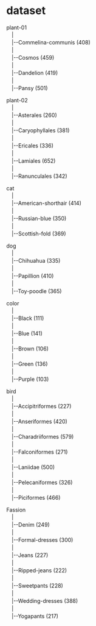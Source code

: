 # dataset

plant-01  
　|  
　|--Commelina-communis (408)  
　|  
　|--Cosmos (459)  
　|  
　|--Dandelion (419)  
　|  
　|--Pansy (501)  
  
plant-02  
　|  
　|--Asterales (260)  
　|  
　|--Caryophyllales (381)  
　|  
　|--Ericales (336)  
　|  
　|--Lamiales (652)  
　|  
　|--Ranunculales (342)  
  
cat  
　|  
　|--American-shorthair (414)  
　|  
　|--Russian-blue (350)  
　|  
　|--Scottish-fold (369)  
  
dog  
　|  
　|--Chihuahua (335)  
　|  
　|--Papillion (410)  
　|  
　|--Toy-poodle (365)  
  
color  
　|    
　|--Black (111)  
　|  
　|--Blue (141)  
　|  
　|--Brown (106)  
　|  
　|--Green (136)  
　|  
　|--Purple (103)  
  
bird  
　|  
　|--Accipitriformes (227)  
　|  
　|--Anseriformes (420)  
　|  
　|--Charadriiformes (579)  
　|  
　|--Falconiformes (271)  
　|  
　|--Laniidae (500)  
　|  
　|--Pelecaniformes (326)  
　|  
　|--Piciformes (466)  
  
Fassion  
　|  
　|--Denim (249)  
　|  
　|--Formal-dresses (300)  
　|  
　|--Jeans (227)  
　|  
　|--Ripped-jeans (222)  
　|  
　|--Sweetpants (228)  
　|  
　|--Wedding-dresses (388)  
　|  
　|--Yogapants (217)  



